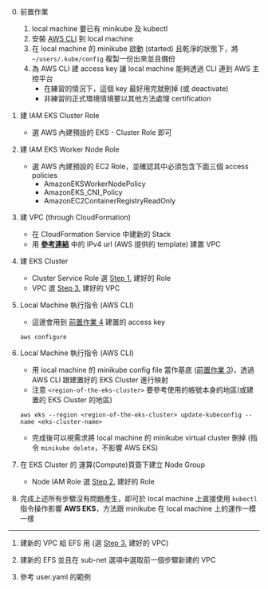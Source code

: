 0. 前置作業
    1. local machine 要已有 minikube 及 kubectl
    2. 安裝 [AWS CLI](https://docs.aws.amazon.com/cli/latest/userguide/getting-started-install.html) 到 local machine
    3. <a id="step0_3"></a>在 local machine 的 minikube 啟動 (started) 且乾淨的狀態下，將 `~/users/.kube/config` 複製一份出來並且備份
    4. <a id="step0_4"></a>為 AWS CLI 建 access key 讓 local machine 能夠透過 CLI 連到 AWS 主控平台
        - 在練習的情況下，這個 key 最好用完就刪掉 (或 deactivate)
        - 非練習的正式環境情境要以其他方法處理 certification

1. <a id="step1"></a>建 IAM EKS Cluster Role
    - 選 AWS 內建預設的 EKS - Cluster Role 即可

2. <a id="step2"></a>建 IAM EKS Worker Node Role
    - 選 AWS 內建預設的 EC2 Role，並確認其中必須包含下面三個 access policies
        - AmazonEKSWorkerNodePolicy
        - AmazonEKS_CNI_Policy
        - AmazonEC2ContainerRegistryReadOnly

3. <a id="step3"></a>建 VPC (through CloudFormation)
    - 在 CloudFormation Service 中建新的 Stack
    - 用 [<u>**參考連結**</u>](https://docs.aws.amazon.com/eks/latest/userguide/creating-a-vpc.html#create-vpc) 中的 IPv4 url (AWS 提供的 template) 建置 VPC

4. 建 EKS Cluster
    - Cluster Service Role 選 [Step 1.](#step1) 建好的 Role
    - VPC 選 [Step 3.](#step3) 建好的 VPC

5. Local Machine 執行指令 (AWS CLI)
    - 這邊會用到 [前置作業 4](#step0_4) 建置的 access key
    ```
    aws configure
    ```

6. Local Machine 執行指令 (AWS CLI)
    - 用 local machine 的 minikube config file 當作基底 ([前置作業 3](#step0_3))，透過 AWS CLI 跟建置好的 EKS Cluster 進行映射
    - 注意 `<region-of-the-eks-cluster>` 要參考使用的帳號本身的地區(或建置的 EKS Cluster 的地區)
    ```
    aws eks --region <region-of-the-eks-cluster> update-kubeconfig --name <eks-cluster-name>
    ```
    - 完成後可以視需求將 local machine 的 minikube virtual cluster 刪掉 (指令 `minikube delete`，不影響 AWS EKS)

7. 在 EKS Cluster 的 運算(Compute)頁簽下建立 Node Group
    - Node IAM Role 選 [Step 2.](#step2) 建好的 Role

8. 完成上述所有步驟沒有問題產生，即可於 local machine 上直接使用 `kubectl` 指令操作影響 **AWS EKS**，方法跟 minikube 在 local machine 上的運作一模一樣



----



1. 建新的 VPC 給 EFS 用 (選 [Step 3.](#step3) 建好的 VPC)

2. 建新的 EFS 並且在 sub-net 選項中選取前一個步驟新建的 VPC

3. 參考 user.yaml 的範例